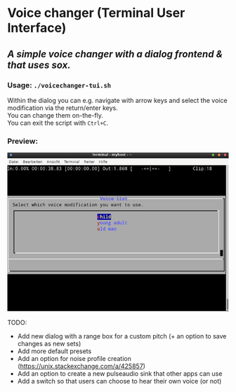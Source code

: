 # Voice changer (Terminal User Interface)  

## *A simple voice changer with a dialog frontend & that uses sox.*  



### Usage: `./voicechanger-tui.sh`  
Within the dialog you can e.g. navigate with arrow keys and select the voice modification via the return/enter keys.  
You can change them on-the-fly.  
You can exit the script with `Ctrl+C`.

### Preview:  
![Image showing the Terminal User Interface (TUI) of voicechanger-tui](/voicechanger-tui.png?raw=true "Image showing the Terminal User Interface (TUI) of voicechanger-tui")  

TODO:
- Add new dialog with a range box for a custom pitch
(+ an option to save changes as new sets)
- Add more default presets
- Add an option for noise profile creation (https://unix.stackexchange.com/a/425857)
- Add an option to create a new pulseaudio sink that other apps can use
- Add a switch so that users can choose to hear their own voice (or not)
